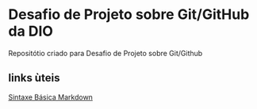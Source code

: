 # Desafio de Projeto sobre Git/GitHub da DIO
Repositótio criado para Desafio de Projeto sobre Git/Github

## links ùteis
[Sintaxe Básica Markdown](https://www.markdownguide.org/basic-syntax/)

